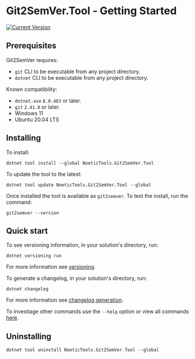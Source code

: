 ﻿---
uid: git2semver-tool-getting-started
---

# Git2SemVer.Tool - Getting Started

[![Current Version](https://img.shields.io/nuget/v/NoeticTools.Git2SemVer.Tool?label=Git2SemVer.Tool)](https://www.nuget.org/packages/NoeticTools.Git2SemVer.Tool)

## Prerequisites

Git2SemVer requires:

* `git` CLI to be executable from any project directory.
* `dotnet` CLI to be executable from any project directory.

Known compatibility:

* `dotnet.exe` `8.0.403` or later.
* `git` `2.41.0` or later.
* Windows 11
* Ubuntu 20.04 LTS

## Installing

To install:

```console
dotnet tool install --global NoeticTools.Git2SemVer.Tool
```

To update the tool to the latest:

```console
dotnet tool update NoeticTools.Git2SemVer.Tool --global
```

Once installed the tool is available as `git2semver`. 
To test the install, run the command:

```console
git2semver --version
```

<!--
<div class="container">
  <div class="row">
    <div class="col-sm-12">
      <div id="trailer" class="section d-flex justify-content-center embed-responsive embed-responsive-4by3">
        <video class="embed-responsive-item w-100" controls>
          <source src="/../../../images/Untitled video.mp4" type="video/mp4">
          Your browser does not support the video tag.
        </video>
      </div>
    </div>
  </div>
</div>
-->

## Quick start

To see versioning information, in your solution's directory, run:

```console
dotnet versioning run
```

For more information see [versioning](xref:versioning-landing).

To generate a changelog, in your solution's directory, run:

```console
dotnet changelog
```

For more information see [changelog generation](xref:changelog-gen-landing).

To investiage other commands use the `--help` option or view all commands [here](xref:git2semver-tool-commands).

## Uninstalling

```console
dotnet tool uninstall NoeticTools.Git2SemVer.Tool --global
```
